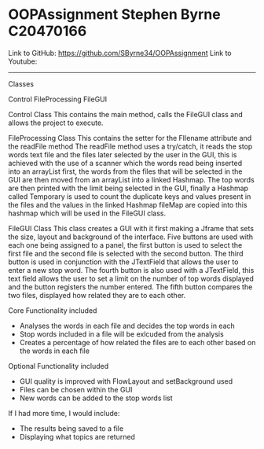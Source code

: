# OOPAssignment Stephen Byrne C20470166

Link to GitHub: https://github.com/SByrne34/OOPAssignment
Link to Youtube: 

-------------------------------

Classes

Control
FileProcessing
FileGUI

Control Class
This contains the main method, calls the FileGUI class and allows the project to execute.

FileProcessing Class
This contains the setter for the FIlename attribute  and the readFile method
The readFile method uses a try/catch, it reads the stop words text file and the files later selected by the user in the GUI, this is achieved with the use of a scanner which the words read being inserted into an arrayList first, the words from the files that will be selected in the GUI are then moved from an arrayList into a linked Hashmap. The top words are then printed with the limit being selected in the GUI, finally a Hashmap called Temporary is used to count the duplicate keys and values present in the files and the values in the linked Hashmap fileMap are copied into this hashmap which will be used in the FileGUI class.

FileGUI Class
This class creates a GUI with it first making a Jframe that sets the size, layout and background of the interface. Five buttons are used with each one being assigned to a panel, the first button is used to select the first file and the second file is selected with the second button. The third button is used in conjunction with the JTextField that allows the user to enter a new stop word. The fourth button is also used with a JTextField, this text field allows the user to set a limit on the number of top words displayed and the button registers the number entered. The fifth button compares the two files, displayed how related they are to each other.

Core Functionality included
- Analyses the words in each file and decides the top words in each
- Stop words included in a file will be exlcuded from the analysis
- Creates a percentage of how related the files are to each other based on the words in each file

Optional Functionality included
- GUI quality is improved with FlowLayout and setBackground used
- Files can be chosen within the GUI
- New words can be added to the stop words list

If I had more time, I would include:
- The results being saved to a file
- Displaying what topics are returned

